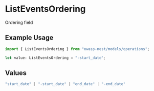 # ListEventsOrdering

Ordering field

## Example Usage

```typescript
import { ListEventsOrdering } from "owasp-nest/models/operations";

let value: ListEventsOrdering = "-start_date";
```

## Values

```typescript
"start_date" | "-start_date" | "end_date" | "-end_date"
```